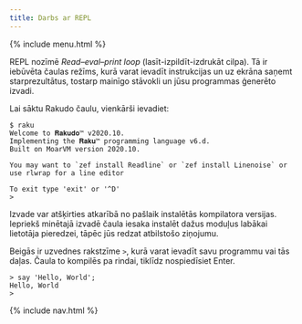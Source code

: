```yaml
---
title: Darbs ar REPL
---
```


{% include menu.html %}

REPL nozīmē _Read–eval–print loop_ (lasīt-izpildīt-izdrukāt cilpa). Tā ir iebūvēta čaulas režīms, kurā varat ievadīt instrukcijas un uz ekrāna saņemt starprezultātus, tostarp mainīgo stāvokli un jūsu programmas ģenerēto izvadi.

Lai sāktu Rakudo čaulu, vienkārši ievadiet:

```console
$ raku
Welcome to 𝐑𝐚𝐤𝐮𝐝𝐨™ v2020.10.
Implementing the 𝐑𝐚𝐤𝐮™ programming language v6.d.
Built on MoarVM version 2020.10.

You may want to `zef install Readline` or `zef install Linenoise` or use rlwrap for a line editor

To exit type 'exit' or '^D'
> 
```

Izvade var atšķirties atkarībā no pašlaik instalētās kompilatora versijas. Iepriekš minētajā izvadē čaula iesaka instalēt dažus moduļus labākai lietotāja pieredzei, tāpēc jūs redzat atbilstošo ziņojumu.

Beigās ir uzvednes rakstzīme `>`, kurā varat ievadīt savu programmu vai tās daļas. Čaula to kompilēs pa rindai, tiklīdz nospiedīsiet Enter.

    > say 'Hello, World';
    Hello, World
    > 

{% include nav.html %}